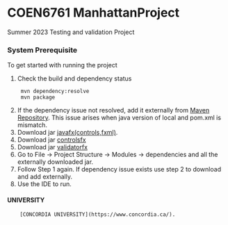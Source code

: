 # COEN6761 ManhattanProject
Summer 2023 Testing and validation Project
### System Prerequisite

To get started with running the project

1. Check the build and dependency status
   ```shell
    mvn dependency:resolve
    mvn package
   ```
2. If the dependency issue not resolved, add it externally from [Maven Repository](https://mvnrepository.com/). This issue arises when java version of local and pom.xml is mismatch.
3. Download jar [javafx(controls,fxml)](https://gluonhq.com/products/javafx/).
4. Download jar [controlsfx](https://mvnrepository.com/artifact/org.controlsfx/controlsfx/11.1.0)
5. Download jar [validatorfx](https://mvnrepository.com/artifact/net.synedra/validatorfx/0.1.13)
6. Go to File -> Project Structure -> Modules -> dependencies and all the externally downloaded jar.
7. Follow Step 1 again. If dependency issue exists use step 2 to download and add externally.
8. Use the IDE to run.

#### UNIVERSITY
```shell
    [CONCORDIA UNIVERSITY](https://www.concordia.ca/).
   ```
